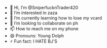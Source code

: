 - 👋 Hi, I’m @SniperfucknTrader420
- 👀 I’m interested in zaza
- 🌱 I’m currently learning how to lose my vcard
- 💞️ I’m looking to collaborate on ph
- 📫 How to reach me on my phone
- 😄 Pronouns: Young Dolph
- ⚡ Fun fact: I HATE BJ'S

<!---
SniperfucknTrader420/SniperfucknTrader420 is a ✨ special ✨ repository because its `README.md` (this file) appears on your GitHub profile.
You can click the Preview link to take a look at your changes.
--->
